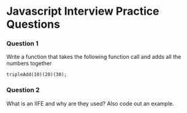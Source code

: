 # Javascript Interview Practice Questions
### Question 1
Write a function that takes the following function call and adds all the numbers together

`tripleAdd(10)(20)(30);`

### Question 2
What is an IIFE and why are they used? Also code out an example.
